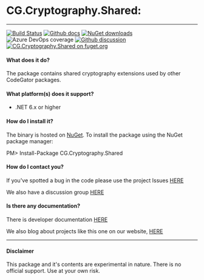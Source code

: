 # CG.Cryptography.Shared: 
---
[![Build Status](https://dev.azure.com/codegator/CG.Cryptography.Shared/_apis/build/status/CodeGator.CG.Cryptography.Shared?branchName=main)](https://dev.azure.com/codegator/CG.Cryptography.Shared/_build/latest?definitionId=91&branchName=main)
[![Github docs](https://img.shields.io/static/v1?label=Documentation&message=online&color=blue)](https://codegator.github.io/CG.Cryptography.Shared/index.html)
[![NuGet downloads](https://img.shields.io/nuget/dt/CG.Cryptography.Shared.svg?style=flat)](https://nuget.org/packages/CG.Cryptography.Shared)
![Azure DevOps coverage](https://img.shields.io/azure-devops/coverage/codegator/CG.Cryptography.Shared/91)
[![Github discussion](https://img.shields.io/badge/Discussion-online-blue)](https://github.com/CodeGator/CG.Cryptography.Shared/discussions)
[![CG.Cryptography.Shared on fuget.org](https://www.fuget.org/packages/CG.Cryptography.Shared/badge.svg)](https://www.fuget.org/packages/CG.Cryptography.Shared)

#### What does it do?
The package contains shared cryptography extensions used by other CodeGator packages.

#### What platform(s) does it support?
* .NET 6.x or higher

#### How do I install it?
The binary is hosted on [NuGet](https://www.nuget.org/packages/CG.Cryptography.Shared/). To install the package using the NuGet package manager:

PM> Install-Package CG.Cryptography.Shared

#### How do I contact you?
If you've spotted a bug in the code please use the project Issues [HERE](https://github.com/CodeGator/CG.Cryptography.Shared/issues)

We also have a discussion group [HERE](https://github.com/CodeGator/CG.Cryptography.Shared/discussions)

#### Is there any documentation?
There is developer documentation [HERE](https://codegator.github.io/CG.Cryptography.Shared/)


We also blog about projects like this one on our website, [HERE](http://www.codegator.com)

---
 
#### Disclaimer
This package and it's contents are experimental in nature. There is no official support. Use at your own risk.

